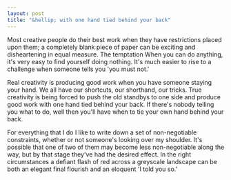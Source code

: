```yaml
---
layout: post
title: "&hellip; with one hand tied behind your back"
---
```


Most creative people do their best work when they have restrictions placed upon them; a completely blank piece of paper can be exciting and disheartening in equal measure. The temptation When you can do anything, it's very easy to find yourself doing nothing. It's much easier to rise to a challenge when someone tells you 'you must not.'

Real creativity is producing good work when you have someone staying your hand. We all have our shortcuts, our shorthand, our tricks. True creativity is being forced to push the old standbys to one side and produce good work with one hand tied behind your back. If there's nobody telling you what to do, well then you'll have when to tie your own hand behind your back.

For everything that I do I like to write down a set of non-negotiable constraints, whether or not someone's looking over my shoulder. It's possible that one of two of them may become less non-negotiable along the way, but by that stage they've had the desired effect. In the right circumstances a defiant flash of red across a greyscale landscape can be both an elegant final flourish and an eloquent 'I told you so.'